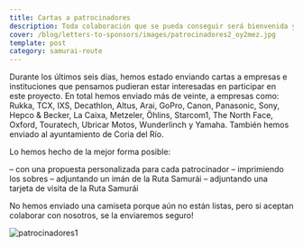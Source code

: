 ```yaml
---
title: Cartas a patrocinadores
description: Toda colaboración que se pueda conseguir será bienvenida y gratamente valorada
cover: /blog/letters-to-sponsors/images/patrocinadores2_oy2mez.jpg
template: post
category: samurai-route
---
```


Durante los últimos seis días, hemos estado enviando cartas a empresas e instituciones que pensamos pudieran estar interesadas en participar en este proyecto. En total hemos enviado más de veinte, a empresas como: Rukka, TCX, IXS, Decathlon, Altus, Arai, GoPro, Canon, Panasonic, Sony, Hepco & Becker, La Caixa, Metzeler, Öhlins, Starcom1, The North Face, Oxford, Touratech, Ubricar Motos, Wunderlinch y Yamaha. También hemos enviado al ayuntamiento de Coria del Río.

Lo hemos hecho de la mejor forma posible:

– con una propuesta personalizada para cada patrocinador
– imprimiendo los sobres
– adjuntando un imán de la Ruta Samurái
– adjuntando una tarjeta de visita de la Ruta Samurái

No hemos enviado una camiseta porque aún no están listas, pero si aceptan colaborar con nosotros, se la enviaremos seguro!

![patrocinadores1](/blog/cartas-a-patrocinadores/images/patrocinadores1_d0wxwi.jpg)
